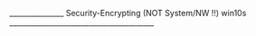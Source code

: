 _______________ Security-Encrypting (NOT System/NW !!) win10s ________________________________________
